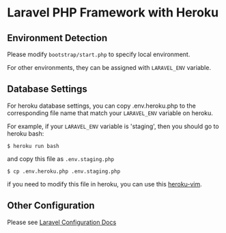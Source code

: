 # Laravel PHP Framework with Heroku

## Environment Detection
Please modify `bootstrap/start.php` to specify local environment.

For other environments, they can be assigned with `LARAVEL_ENV` variable.

## Database Settings
For heroku database settings, you can copy .env.heroku.php to the corresponding file name that match your `LARAVEL_ENV` variable on heroku.

For example, if your `LARAVEL_ENV` variable is 'staging', then you should go to heroku bash:
```
$ heroku run bash
```
and copy this file as `.env.staging.php`
```
$ cp .env.heroku.php .env.staging.php
```
if you need to modify this file in heroku, you can use this [heroku-vim](https://github.com/naaman/heroku-vim).

## Other Configuration
Please see [Laravel Configuration Docs](http://laravel.com/docs/configuration)
